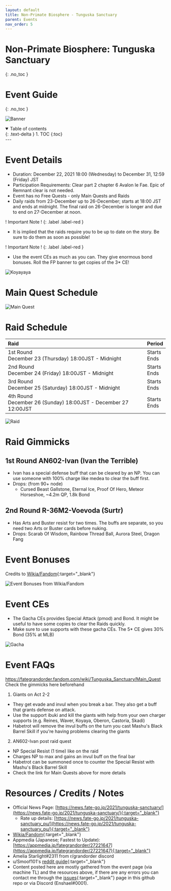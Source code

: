 ```yaml
---
layout: default
title: Non-Primate Biosphere - Tunguska Sanctuary
parent: Events
nav_order: 5
---
```


# Non-Primate Biosphere: Tunguska Sanctuary
{: .no_toc }
# Event Guide
{: .no_toc }

![Banner](https://news.fate-go.jp/wp-content/uploads/2021/tunguska-sanctuary_full_awsed/top_banner.png)

<details open markdown="block">
  <summary>
    Table of contents
  </summary>
  {: .text-delta }
1. TOC
{:toc}
</details>
---

# Event Details
- Duration: December 22, 2021 18:00 (Wednesday) to December 31, 12:59 (Friday) JST
- Participation Requirements: Clear part 2 chapter 6 Avalon le Fae. Epic of Remnant clear is not needed.
- Event has no Free Quests - only Main Quests and Raids
- Daily raids from 23-December up to 26-December; starts at 18:00 JST and ends at midnight. The final raid on 26-December is longer and due to end on 27-December at noon.
  
! Important Note !
{: .label .label-red }
- It is implied that the raids require you to be up to date on the story. Be sure to do them as soon as possible!

! Important Note !
{: .label .label-red }
- Use the event CEs as much as you can. They give enormous bond bonuses. Roll the FP banner to get copies of the 3* CE!

![Koyayaya](https://cdn.discordapp.com/emojis/871639197432299530.png?size=96)

# Main Quest Schedule
![Main Quest](https://cdn.discordapp.com/attachments/802752542538203147/922677518933303376/unknown.png)

# Raid Schedule

| Raid | Period |
| :-- | :-- |
| 1st Round<br/>December 23 (Thursday) 18:00JST - Midnight | Starts <span id="timer1"></span><br/>Ends <span id="timer5"></span>|
| 2nd Round<br/>December 24 (Friday) 18:00JST - Midnight  | Starts <span id="timer2"></span><br/>Ends <span id="timer6"></span>|
| 3rd Round<br/>December 25 (Saturday) 18:00JST - Midnight  | Starts <span id="timer3"></span><br/>Ends <span id="timer7"></span>|
| 4th Round<br/>December 26 (Sunday) 18:00JST - December 27 12:00JST  | Starts <span id="timer4"></span><br/>Ends <span id="timer8"></span>|

![Raid](https://cdn.discordapp.com/attachments/802752542538203147/922783749580660766/unknown.png)

# Raid Gimmicks
## 1st Round AN602-Ivan (Ivan the Terrible)
- Ivan has a special defense buff that can be cleared by an NP. You can use someone with 100% charge like medea to clear the buff first.
- Drops: (from 90+ node)
  - Cursed Beast Gallstone, Eternal Ice, Proof Of Hero, Meteor Horseshoe, ~4.2m QP, 1.8k Bond
## 2nd Round R-36M2-Voevoda (Surtr)
- Has Arts and Buster resist for two times. The buffs are separate, so you need two Arts or Buster cards before nuking.
- Drops:
  Scarab Of Wisdom, Rainbow Thread Ball, Aurora Steel, Dragon Fang

# Event Bonuses
Credits to [Wikia/Fandom](https://fategrandorder.fandom.com/wiki/Tunguska_Sanctuary){:target="_blank"}

![Event Bonuses from Wikia/Fandom](https://media.discordapp.net/attachments/802752542538203147/922675813688680448/unknown.png)

# Event CEs
- The Gacha CEs provides Special Attack (pmod) and Bond. It might be useful to have some copies to clear the Raids quickly.
- Make sure to use supports with these gacha CEs. The 5* CE gives 30% Bond (35% at MLB) 

![Gacha](https://news.fate-go.jp/wp-content/uploads/2021/tunguska-sanctuary_full_awsed/info_howto_02.png)

# Event FAQs
<https://fategrandorder.fandom.com/wiki/Tunguska_Sanctuary/Main_Quest> Check the gimmicks here beforehand

1. Giants on Act 2-2
  - They get evade and invul when you break a bar. They also get a buff that grants defense on attack.
  - Use the support ibuki and kill the giants with help from your own charger supports (e.g. Reines, Waver, Koyaya, Oberon, Castoria, Skadi)
  - Habetrot will remove the invul buffs on the turn you cast Mashu's Black Barrel Skill if you're having problems clearing the giants
2. AN602-Ivan post raid quest
  - NP Special Resist (1 time) like on the raid
  - Charges NP to max and gains an invul buff on the final bar
  - Habetrot can be summoned once to counter the Special Resist with Mashu's Black Barrel Skill
  - Check the link for Main Quests above for more details

# Resources / Credits / Notes

- Official News Page: [https://news.fate-go.jp/2021/tunguska-sanctuary/](https://news.fate-go.jp/2021/tunguska-sanctuary/){:target="_blank"}
    - Rate up details: [https://news.fate-go.jp/2021/tunguska-sanctuary_pu/](https://news.fate-go.jp/2021/tunguska-sanctuary_pu/){:target="_blank"}
- [Wikia/Fandom](https://fategrandorder.fandom.com/wiki/Tunguska_Sanctuary){:target="_blank"}
- Appmedia (Japanese; Fastest to Update): [https://appmedia.jp/fategrandorder/27221647](https://appmedia.jp/fategrandorder/27221647){:target="_blank"}
- Amelia Starlight#2311 from r/grandorder discord
- u/Smoof101's [reddit guide](https://www.reddit.com/r/FGOGuide/comments/rkq55b/addition_tunguska_sanctuary_event_information/){:target="_blank"}
- Content posted here are mostly gathered from the event page (via machine TL) and the resources above, if there are any errors you can contact me through the [issues](https://github.com/enshael/fgo-guides/issues){:target="_blank"} page in this github repo or via Discord (Enshael#0001).

<!--
# Recommended Support List
![Support List]()

# Challenge Quest

- niconikon01 (Recommended Support): [https://twitter.com/niconikon01/](https://twitter.com/niconikon01/){:target="_blank"}
-->

<script>
setInterval(function () {  
  var times = [1640250000, 1640336400, 1640422800, 1640509200, 1640271600,1640358000,1640444400,1640574000];
  
  var now = new Date().getTime() / 1000;
  for(var i=0; i<times.length;i++){
    var futureEvent = times[i] > now;
    var diff = times[i]-now;
    if(!futureEvent) {
      diff = -diff;
    }
    /*https://stackoverflow.com/a/52387803*/
    var d = Math.floor(diff / (60*60*24));
    var h = Math.floor((diff % (60*60*24)) / (60*60));
    var m = Math.floor((diff % (60*60)) / 60);
    var s = Math.floor(diff % 60);
    var dDisplay = d > 0 ? d + (d == 1 ? " day, " : " days, ") : "";
    var hDisplay = h > 0 ? h + (h == 1 ? " hour, " : " hours, ") : "";
    var mDisplay = m > 0 ? m + (m == 1 ? " minute" : " minutes") : "";

    var disp = dDisplay + hDisplay + mDisplay;

    if(futureEvent) {
      disp = "in " + disp + ".";
    } else {
      disp = disp + " ago.";
    }
    document.querySelector("#timer"+(i+1)).textContent = disp;
  }
}, 1000);
</script>